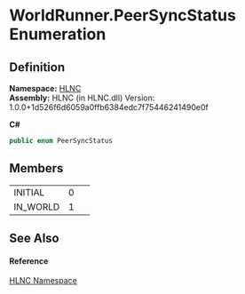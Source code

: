# WorldRunner.PeerSyncStatus Enumeration




## Definition
**Namespace:** <a href="N_HLNC">HLNC</a>  
**Assembly:** HLNC (in HLNC.dll) Version: 1.0.0+1d526f6d6059a0ffb6384edc7f75446241490e0f

**C#**
``` C#
public enum PeerSyncStatus
```



## Members
<table>
<tr>
<td>INITIAL</td>
<td>0</td>
<td> </td></tr>
<tr>
<td>IN_WORLD</td>
<td>1</td>
<td> </td></tr>
</table>

## See Also


#### Reference
<a href="N_HLNC">HLNC Namespace</a>  
